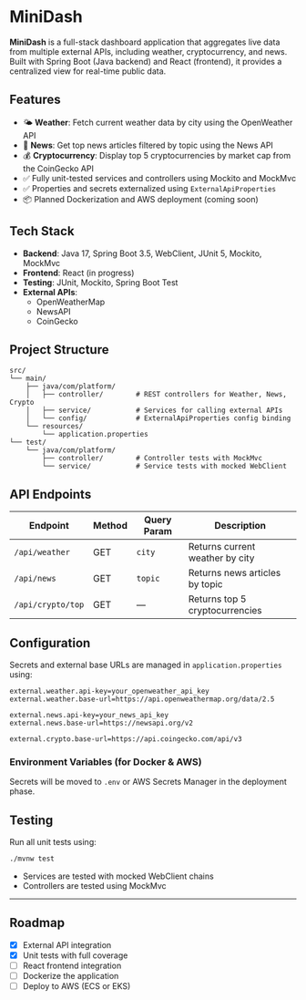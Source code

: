 # MiniDash

**MiniDash** is a full-stack dashboard application that aggregates live data from multiple external APIs, including weather, cryptocurrency, and news. Built with Spring Boot (Java backend) and React (frontend), it provides a centralized view for real-time public data.

## Features

- 🌤 **Weather**: Fetch current weather data by city using the OpenWeather API
- 📰 **News**: Get top news articles filtered by topic using the News API
- 💰 **Cryptocurrency**: Display top 5 cryptocurrencies by market cap from the CoinGecko API
- ✅ Fully unit-tested services and controllers using Mockito and MockMvc
- ✅ Properties and secrets externalized using `ExternalApiProperties`
- 📦 Planned Dockerization and AWS deployment (coming soon)

## Tech Stack

- **Backend**: Java 17, Spring Boot 3.5, WebClient, JUnit 5, Mockito, MockMvc
- **Frontend**: React (in progress)
- **Testing**: JUnit, Mockito, Spring Boot Test
- **External APIs**:
  - OpenWeatherMap
  - NewsAPI
  - CoinGecko

## Project Structure

```
src/
└── main/
    ├── java/com/platform/
    │   ├── controller/        # REST controllers for Weather, News, Crypto
    │   ├── service/           # Services for calling external APIs
    │   └── config/            # ExternalApiProperties config binding
    └── resources/
        └── application.properties
└── test/
    └── java/com/platform/
        ├── controller/        # Controller tests with MockMvc
        └── service/           # Service tests with mocked WebClient
```

## API Endpoints

| Endpoint             | Method | Query Param | Description                      |
|---------------------|--------|-------------|----------------------------------|
| `/api/weather`      | GET    | `city`      | Returns current weather by city |
| `/api/news`         | GET    | `topic`     | Returns news articles by topic  |
| `/api/crypto/top`   | GET    | —           | Returns top 5 cryptocurrencies  |

## Configuration

Secrets and external base URLs are managed in `application.properties` using:

```properties
external.weather.api-key=your_openweather_api_key
external.weather.base-url=https://api.openweathermap.org/data/2.5

external.news.api-key=your_news_api_key
external.news.base-url=https://newsapi.org/v2

external.crypto.base-url=https://api.coingecko.com/api/v3
```

### Environment Variables (for Docker & AWS)

Secrets will be moved to `.env` or AWS Secrets Manager in the deployment phase.

## Testing

Run all unit tests using:

```bash
./mvnw test
```

- Services are tested with mocked WebClient chains
- Controllers are tested using MockMvc

---

## Roadmap

- [x] External API integration
- [x] Unit tests with full coverage
- [ ] React frontend integration
- [ ] Dockerize the application
- [ ] Deploy to AWS (ECS or EKS)
